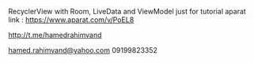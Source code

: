 RecyclerView with Room, LiveData and ViewModel 
just for tutorial
aparat link :
https://www.aparat.com/v/PoEL8

http://t.me/hamedrahimvand

hamed.rahimvand@yahoo.com 
09199823352
